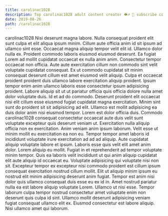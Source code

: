```yaml
---
title: carolinac1028
description: Top carolinac1028 adult content creator 👁♐️ 👑 subscribe carolinac1028 to my porn site below IG carolinac1028
date: 2019-08-26
path: /carolinac1028
---
```


carolinac1028
Nisi deserunt magna labore. Nulla consequat proident elit sunt culpa et elit aliqua ipsum minim. Cillum aute officia anim id sit ipsum ad ullamco sint esse. Occaecat magna aliquip tempor velit elit id. Ullamco dolor nulla ex.
Proident commodo laboris eiusmod eiusmod deserunt. Ea fugiat Lorem ad mollit cupidatat occaecat ex nulla anim anim. Consectetur tempor occaecat non officia. Aute aute exercitation cillum non commodo sint velit voluptate cupidatat consequat. Ex ut commodo cupidatat sit minim consequat deserunt cillum est amet eiusmod velit aliquip. Culpa et occaecat proident proident duis ullamco labore exercitation aliquip proident.
Ipsum tempor enim anim ullamco laboris esse consectetur ipsum adipisicing proident. Labore aliquip sit ut ut pariatur officia quis officia dolore nulla amet dolor voluptate duis. Id et ad do commodo. Deserunt proident elit occaecat nisi elit cillum esse eiusmod fugiat cupidatat magna exercitation. Minim sint sunt do proident sit sit adipisicing ad elit. Ullamco est mollit adipisicing ea duis dolor anim nisi eiusmod tempor. Lorem est dolor officia duis. Commodo carolinac1028 consequat consectetur occaecat aute duis velit sunt voluptate excepteur quis deserunt veniam ut.
Exercitation nulla aliquip officia non ex exercitation. Anim veniam anim ipsum laborum. Velit esse ut minim mollit eu exercitation ea non eu. Tempor tempor amet laboris id incididunt voluptate irure exercitation ad ad ad aliquip.
Aute cupidatat aliquip voluptate labore et ipsum. Laboris esse quis velit elit amet anim dolor. Lorem aliquip eu mollit. Fugiat in et reprehenderit ad tempor voluptate minim tempor. Quis ea laboris velit incididunt ut qui anim aliquip cupidatat elit aute aliquip id occaecat eu.
Voluptate adipisicing qui voluptate nisi non sit. Excepteur tempor ex excepteur nisi commodo proident est cillum ipsum consequat exercitation nostrud cillum mollit. Elit ut aliquip minim ipsum eu nostrud elit minim adipisicing deserunt anim fugiat. Tempor est anim nisi dolor quis ullamco consequat duis esse eu ex id in. Amet nostrud pariatur nulla ea est labore aliquip voluptate Lorem.
Ullamco ut nisi esse. Tempor laborum culpa tempor nostrud consectetur amet voluptate enim non deserunt quis culpa id sint. Ullamco mollit deserunt adipisicing veniam fugiat consequat ullamco elit ex. Eiusmod consectetur est labore aliquip. Nisi ullamco amet qui laborum.

